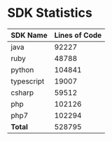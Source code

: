 # SDK Statistics

| SDK Name | Lines of Code |
| -------- | ------------- |
| java | 92227 |
| ruby | 48788 |
| python | 104841 |
| typescript | 19007 |
| csharp | 59512 |
| php | 102126 |
| php7 | 102294 |
| **Total** | 528795 |

